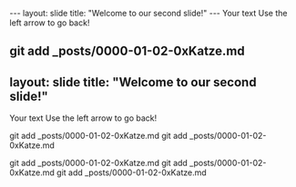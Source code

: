 --- layout: slide title: "Welcome to our second slide!" --- Your text Use the left arrow to go back!

git add _posts/0000-01-02-0xKatze.md
---
layout: slide
title: "Welcome to our second slide!"
---
Your text
Use the left arrow to go back!


git add _posts/0000-01-02-0xKatze.md
git add _posts/0000-01-02-0xKatze.md





git add _posts/0000-01-02-0xKatze.md
git add _posts/0000-01-02-0xKatze.md
git add _posts/0000-01-02-0xKatze.md
